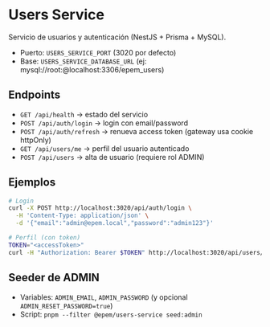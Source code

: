 # Users Service

Servicio de usuarios y autenticación (NestJS + Prisma + MySQL).

- Puerto: `USERS_SERVICE_PORT` (3020 por defecto)
- Base: `USERS_SERVICE_DATABASE_URL` (ej: mysql://root:@localhost:3306/epem_users)

## Endpoints
- `GET /api/health` → estado del servicio
- `POST /api/auth/login` → login con email/password
- `POST /api/auth/refresh` → renueva access token (gateway usa cookie httpOnly)
- `GET /api/users/me` → perfil del usuario autenticado
- `POST /api/users` → alta de usuario (requiere rol ADMIN)

## Ejemplos
```bash
# Login
curl -X POST http://localhost:3020/api/auth/login \
  -H 'Content-Type: application/json' \
  -d '{"email":"admin@epem.local","password":"admin123"}'

# Perfil (con token)
TOKEN="<accessToken>"
curl -H "Authorization: Bearer $TOKEN" http://localhost:3020/api/users/me
```

## Seeder de ADMIN
- Variables: `ADMIN_EMAIL`, `ADMIN_PASSWORD` (y opcional `ADMIN_RESET_PASSWORD=true`)
- Script: `pnpm --filter @epem/users-service seed:admin`
